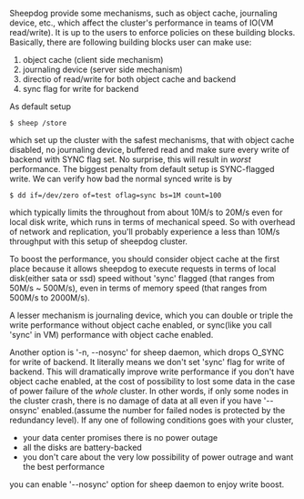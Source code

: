 Sheepdog provide some mechanisms, such as object cache, journaling device, etc., which affect the cluster's performance in teams of IO(VM read/write). It is up to the users to enforce policies on these building blocks. Basically, there are following building blocks user can make use:

1. object cache (client side mechanism)
2. journaling device (server side mechanism)
3. directio of read/write for both object cache and backend
4. sync flag for write for backend

As default setup

    $ sheep /store

which set up the cluster with the safest mechanisms, that with object cache disabled, no journaling device, buffered read and make sure every write of backend with SYNC flag set. No surprise, this will result in _worst_ performance. The biggest penalty from default setup is SYNC-flagged write. We can verify how bad the normal synced write is by

    $ dd if=/dev/zero of=test oflag=sync bs=1M count=100

which typically limits the throughout from about 10M/s to 20M/s even for local disk write, which runs in terms of mechanical speed. So with overhead of network and replication, you'll probably experience a less than 10M/s throughput with this setup of sheepdog cluster.

To boost the performance, you should consider object cache at the first place because it allows sheepdog to execute requests in terms of local disk(either sata or ssd) speed without 'sync' flagged (that ranges from 50M/s ~ 500M/s), even in terms of memory speed (that ranges from 500M/s to 2000M/s).

A lesser mechanism is journaling device, which you can double or triple the write performance without object cache enabled, or sync(like you call 'sync' in VM) performance with object cache enabled.

Another option is '-n, --nosync' for sheep daemon, which drops O_SYNC for write of backend. It literally means we don't set 'sync' flag for write of backend. This will dramatically improve write performance if you don't have object cache enabled, at the cost of possibility to lost some data in the case of power failure of the _whole_ cluster. In other words, if only some nodes in the cluster crash, there is no damage of data at all even if you have '--onsync' enabled.(assume the number for failed nodes is protected by the redundancy level). If any one of following conditions goes with your cluster,

* your data center promises there is no power outage
* all the disks are battery-backed
* you don't care about the very low possibility of power outrage and want the best performance

you can enable '--nosync' option for sheep daemon to enjoy write boost.
